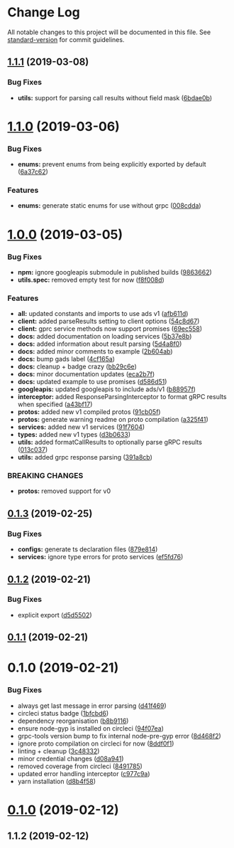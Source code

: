 # Change Log

All notable changes to this project will be documented in this file. See [standard-version](https://github.com/conventional-changelog/standard-version) for commit guidelines.

<a name="1.1.1"></a>
## [1.1.1](https://github.com/opteo/google-ads-node/compare/v1.1.0...v1.1.1) (2019-03-08)


### Bug Fixes

* **utils:** support for parsing call results without field mask ([6bdae0b](https://github.com/opteo/google-ads-node/commit/6bdae0b))



<a name="1.1.0"></a>
# [1.1.0](https://github.com/opteo/google-ads-node/compare/v1.0.0...v1.1.0) (2019-03-06)


### Bug Fixes

* **enums:** prevent enums from being explicitly exported by default ([6a37c62](https://github.com/opteo/google-ads-node/commit/6a37c62))


### Features

* **enums:** generate static enums for use without grpc ([008cdda](https://github.com/opteo/google-ads-node/commit/008cdda))



<a name="1.0.0"></a>
# [1.0.0](https://github.com/opteo/google-ads-node/compare/v0.1.3...v1.0.0) (2019-03-05)


### Bug Fixes

* **npm:** ignore googleapis submodule in published builds ([9863662](https://github.com/opteo/google-ads-node/commit/9863662))
* **utils.spec:** removed empty test for now ([f8f008d](https://github.com/opteo/google-ads-node/commit/f8f008d))


### Features

* **all:** updated constants and imports to use ads v1 ([afb611d](https://github.com/opteo/google-ads-node/commit/afb611d))
* **client:** added parseResults setting to client options ([54c8d67](https://github.com/opteo/google-ads-node/commit/54c8d67))
* **client:** gprc service methods now support promises ([69ec558](https://github.com/opteo/google-ads-node/commit/69ec558))
* **docs:** added documentation on loading services ([5b37e8b](https://github.com/opteo/google-ads-node/commit/5b37e8b))
* **docs:** added information about result parsing ([5d4a8f0](https://github.com/opteo/google-ads-node/commit/5d4a8f0))
* **docs:** added minor comments to example ([2b604ab](https://github.com/opteo/google-ads-node/commit/2b604ab))
* **docs:** bump gads label ([4cf165a](https://github.com/opteo/google-ads-node/commit/4cf165a))
* **docs:** cleanup + badge crazy ([bb29c6e](https://github.com/opteo/google-ads-node/commit/bb29c6e))
* **docs:** minor documentation updates ([eca2b7f](https://github.com/opteo/google-ads-node/commit/eca2b7f))
* **docs:** updated example to use promises ([d586d51](https://github.com/opteo/google-ads-node/commit/d586d51))
* **googleapis:** updated googleapis to include ads/v1 ([b88957f](https://github.com/opteo/google-ads-node/commit/b88957f))
* **interceptor:** added ResponseParsingInterceptor to format gRPC results when specified ([a43bf17](https://github.com/opteo/google-ads-node/commit/a43bf17))
* **protos:** added new v1 compiled protos ([91cb05f](https://github.com/opteo/google-ads-node/commit/91cb05f))
* **protos:** generate warning readme on proto compilation ([a325f41](https://github.com/opteo/google-ads-node/commit/a325f41))
* **services:** added new v1 services ([91f7604](https://github.com/opteo/google-ads-node/commit/91f7604))
* **types:** added new v1 types ([d3b0633](https://github.com/opteo/google-ads-node/commit/d3b0633))
* **utils:** added formatCallResults to optionally parse gRPC results ([013c037](https://github.com/opteo/google-ads-node/commit/013c037))
* **utils:** added grpc response parsing ([391a8cb](https://github.com/opteo/google-ads-node/commit/391a8cb))


### BREAKING CHANGES

* **protos:** removed support for v0



<a name="0.1.3"></a>
## [0.1.3](https://github.com/opteo/google-ads-node/compare/v0.1.2...v0.1.3) (2019-02-25)


### Bug Fixes

* **configs:** generate ts declaration files ([879e814](https://github.com/opteo/google-ads-node/commit/879e814))
* **services:** ignore type errors for proto services ([ef5fd76](https://github.com/opteo/google-ads-node/commit/ef5fd76))



<a name="0.1.2"></a>
## [0.1.2](https://github.com/opteo/google-ads-node/compare/v0.1.1...v0.1.2) (2019-02-21)


### Bug Fixes

* explicit export ([d5d5502](https://github.com/opteo/google-ads-node/commit/d5d5502))



<a name="0.1.1"></a>
## [0.1.1](https://github.com/opteo/google-ads-node/compare/v0.1.0...v0.1.1) (2019-02-21)



<a name="0.1.0"></a>
# 0.1.0 (2019-02-21)


### Bug Fixes

* always get last message in error parsing ([d41f469](https://github.com/opteo/google-ads-node/commit/d41f469))
* circleci status badge ([1bfcbd6](https://github.com/opteo/google-ads-node/commit/1bfcbd6))
* dependency reorganisation ([b8b9116](https://github.com/opteo/google-ads-node/commit/b8b9116))
* ensure node-gyp is installed on circleci ([94f07ea](https://github.com/opteo/google-ads-node/commit/94f07ea))
* grpc-tools version bump to fix internal node-pre-gyp error ([8d468f2](https://github.com/opteo/google-ads-node/commit/8d468f2))
* ignore proto compilation on circleci for now ([8ddf0f1](https://github.com/opteo/google-ads-node/commit/8ddf0f1))
* linting + cleanup ([3c48332](https://github.com/opteo/google-ads-node/commit/3c48332))
* minor credential changes ([d08a941](https://github.com/opteo/google-ads-node/commit/d08a941))
* removed coverage from circleci ([8491785](https://github.com/opteo/google-ads-node/commit/8491785))
* updated error handling interceptor ([c977c9a](https://github.com/opteo/google-ads-node/commit/c977c9a))
* yarn installation ([d8b4f58](https://github.com/opteo/google-ads-node/commit/d8b4f58))



<a name="0.1.0"></a>
# [0.1.0](https://github.com/opteo/google-ads-node/compare/v1.1.2...v0.1.0) (2019-02-12)



<a name="1.1.2"></a>
## 1.1.2 (2019-02-12)
